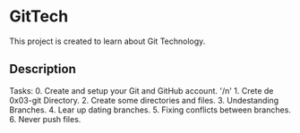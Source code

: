 # GitTech

This project is created to learn about Git Technology.

## Description

Tasks:
	0. Create and setup your Git and GitHub account. '/n'
	1. Crete de 0x03-git Directory.
	2. Create some directories and files.
	3. Undestanding Branches.
	4. Lear up dating branches.
	5. Fixing conflicts between branches.
	6. Never push files.
